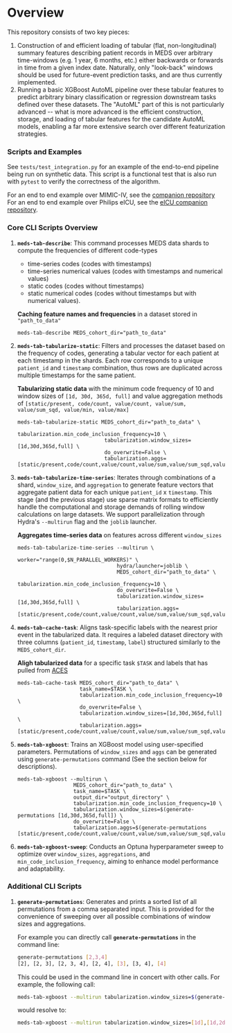 # Overview

This repository consists of two key pieces:

1. Construction of and efficient loading of tabular (flat, non-longitudinal) summary features describing
   patient records in MEDS over arbitrary time-windows (e.g. 1 year, 6 months, etc.) either backwards or
   forwards in time from a given index date. Naturally, only "look-back" windows should be used for
   future-event prediction tasks, and are thus currently implemented.
2. Running a basic XGBoost AutoML pipeline over these tabular features to predict arbitrary binary classification or regression
   downstream tasks defined over these datasets. The "AutoML" part of this is not particularly advanced --
   what is more advanced is the efficient construction, storage, and loading of tabular features for the
   candidate AutoML models, enabling a far more extensive search over different featurization strategies.

### Scripts and Examples

See `tests/test_integration.py` for an example of the end-to-end pipeline being run on synthetic data. This
script is a functional test that is also run with `pytest` to verify the correctness of the algorithm.

For an end to end example over MIMIC-IV, see the [companion repository](https://github.com/mmcdermott/MEDS_TAB_MIMIC_IV)
For an end to end example over Philips eICU, see the [eICU companion repository](https://github.com/mmcdermott/MEDS_TAB_EICU).

### Core CLI Scripts Overview

1. **`meds-tab-describe`**: This command processes MEDS data shards to compute the frequencies of different code-types

   - time-series codes (codes with timestamps)
   - time-series numerical values (codes with timestamps and numerical values)
   - static codes (codes without timestamps)
   - static numerical codes (codes without timestamps but with numerical values).

   **Caching feature names and frequencies** in a dataset stored in `"path_to_data"`

   ```
   meds-tab-describe MEDS_cohort_dir="path_to_data"
   ```

2. **`meds-tab-tabularize-static`**: Filters and processes the dataset based on the frequency of codes, generating a tabular vector for each patient at each timestamp in the shards. Each row corresponds to a unique `patient_id` and `timestamp` combination, thus rows are duplicated across multiple timestamps for the same patient.

   **Tabularizing static data** with the minimum code frequency of 10 and window sizes of `[1d, 30d, 365d, full]` and value aggregation methods of `[static/present, code/count, value/count, value/sum, value/sum_sqd, value/min, value/max]`

   ```
   meds-tab-tabularize-static MEDS_cohort_dir="path_to_data" \
                               tabularization.min_code_inclusion_frequency=10 \
                               tabularization.window_sizes=[1d,30d,365d,full] \
                               do_overwrite=False \
                               tabularization.aggs=[static/present,code/count,value/count,value/sum,value/sum_sqd,value/min,value/max]"
   ```

3. **`meds-tab-tabularize-time-series`**: Iterates through combinations of a shard, `window_size`, and `aggregation` to generate feature vectors that aggregate patient data for each unique `patient_id` x `timestamp`. This stage (and the previous stage) use sparse matrix formats to efficiently handle the computational and storage demands of rolling window calculations on large datasets. We support parallelization through Hydra's `--multirun` flag and the `joblib` launcher.

   **Aggregates time-series data** on features across different `window_sizes`

   ```
   meds-tab-tabularize-time-series --multirun \
                                   worker="range(0,$N_PARALLEL_WORKERS)" \
                                   hydra/launcher=joblib \
                                   MEDS_cohort_dir="path_to_data" \
                                   tabularization.min_code_inclusion_frequency=10 \
                                   do_overwrite=False \
                                   tabularization.window_sizes=[1d,30d,365d,full] \
                                   tabularization.aggs=[static/present,code/count,value/count,value/sum,value/sum_sqd,value/min,value/max]
   ```

4. **`meds-tab-cache-task`**: Aligns task-specific labels with the nearest prior event in the tabularized data. It requires a labeled dataset directory with three columns (`patient_id`, `timestamp`, `label`) structured similarly to the `MEDS_cohort_dir`.

   **Aligh tabularized data** for a specific task `$TASK` and labels that has pulled from [ACES](https://github.com/justin13601/ACES)

   ```
   meds-tab-cache-task MEDS_cohort_dir="path_to_data" \
                       task_name=$TASK \
                       tabularization.min_code_inclusion_frequency=10 \
                       do_overwrite=False \
                       tabularization.window_sizes=[1d,30d,365d,full] \
                       tabularization.aggs=[static/present,code/count,value/count,value/sum,value/sum_sqd,value/min,value/max]
   ```

5. **`meds-tab-xgboost`**: Trains an XGBoost model using user-specified parameters. Permutations of `window_sizes` and `aggs` can be generated using `generate-permutations` command (See the section below for descriptions).

   ```
   meds-tab-xgboost --multirun \
                     MEDS_cohort_dir="path_to_data" \
                     task_name=$TASK \
                     output_dir="output_directory" \
                     tabularization.min_code_inclusion_frequency=10 \
                     tabularization.window_sizes=$(generate-permutations [1d,30d,365d,full]) \
                     do_overwrite=False \
                     tabularization.aggs=$(generate-permutations [static/present,code/count,value/count,value/sum,value/sum_sqd,value/min,value/max])
   ```

6. **`meds-tab-xgboost-sweep`**: Conducts an Optuna hyperparameter sweep to optimize over `window_sizes`, `aggregations`, and `min_code_inclusion_frequency`, aiming to enhance model performance and adaptability.

### Additional CLI Scripts

1. **`generate-permutations`**: Generates and prints a sorted list of all permutations from a comma separated input. This is provided for the convenience of sweeping over all possible combinations of window sizes and aggregations.

   For example you can directly call **`generate-permutations`** in the command line:

   ```bash
   generate-permutations [2,3,4]
   [2], [2, 3], [2, 3, 4], [2, 4], [3], [3, 4], [4]
   ```

   This could be used in the command line in concert with other calls. For example, the following call:

   ```bash
   meds-tab-xgboost --multirun tabularization.window_sizes=$(generate-permutations [1d,2d,7d,full])
   ```

   would resolve to:

   ```bash
   meds-tab-xgboost --multirun tabularization.window_sizes=[1d],[1d,2d],[1d,2d,7d],[1d,2d,7d,full],[1d,2d,full],[1d,7d],[1d,7d,full],[1d,full],[2d],[2d,7d],[2d,7d,full],[2d,full],[7d],[7d,full],[full]
   ```
